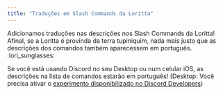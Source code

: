 ```yaml
---
title: "Traduções em Slash Commands da Loritta"
---
```

<div style="text-align: center;">
<img-resources src="/v3/assets/posts/2022-04-15-slash-commands-localization/slash-commands-list.png" sizes="50vw"></img-resources>
</div>

Adicionamos traduções nas descrições nos Slash Commands da Loritta! Afinal, se a Loritta é provinda da terra tupiniquim, nada mais justo que as descrições dos comandos também aparecessem em português. :lori_sunglasses:

Se você está usando Discord no seu Desktop ou num celular iOS, as descrições na lista de comandos estarão em português! (Desktop: Você precisa ativar o [experimento disponibilizado no Discord Developers](https://discord.com/__development/link?s=cq9CaIIdiTUeT6Nbe7LEFOkSQ5adxVc4Dr3f12GvjxY%3D.eyJ0YXJnZXRCdWlsZE92ZXJyaWRlIjp7ImRpc2NvcmRfd2ViIjp7InR5cGUiOiJicmFuY2giLCJpZCI6ImZlYXR1cmUvd2ViLXNsYXNoLWNvbW1hbmQtbG9jYWxpemF0aW9uIn19LCJyZWxlYXNlQ2hhbm5lbCI6bnVsbCwidmFsaWRGb3JVc2VySWRzIjpbXSwiYWxsb3dMb2dnZWRPdXQiOmZhbHNlLCJleHBpcmVzQXQiOiJXZWQsIDIwIEFwciAyMDIyIDE4OjM0OjI3IEdNVCJ9))

<div style="text-align: center;">
<img-resources src="/v3/assets/posts/2022-04-15-slash-commands-localization/user-avatar.png" sizes="50vw"></img-resources>
</div>
<div style="text-align: center;">
<img-resources src="/v3/assets/posts/2022-04-15-slash-commands-localization/cortes-flow-list.png" sizes="50vw"></img-resources>
</div>